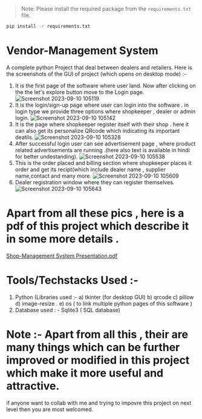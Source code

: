 > Note: Please install the required package from the `requirements.txt` file.
```bash
pip install -r requirements.txt
```


# Vendor-Management System
A complete python Project that deal between dealers and retailers. 
Here is the screenshots of the GUI  of project (which opens on desktop mode) :-
1) It is the first page of the software where user land. Now after clicking on the the let's explore button move to the Login page.
![Screenshot 2023-09-10 105119](https://github.com/SMPY2002/Vendor-Management/assets/118500436/67e10d8b-63f4-403c-86db-6b8f0cd56da5)
2) It is the login/sign-up page where user can login into the software . in login type we provide three options where shopkeeper , dealer or admin login.
![Screenshot 2023-09-10 105142](https://github.com/SMPY2002/Vendor-Management/assets/118500436/15688d84-a7ce-4234-b2a6-5da02c209206)
3) It is the page where shopkeeper register itself with their shop . here it can also get its personalize QRcode which indicating its important deatils.
![Screenshot 2023-09-10 105328](https://github.com/SMPY2002/Vendor-Management/assets/118500436/3fc66051-2f8e-482f-bb8b-bd0f4ab6e007)
4) After successful login user can see advertisement page , where product related advertisements are running .(here also text is available in hindi for better undestanding).
![Screenshot 2023-09-10 105538](https://github.com/SMPY2002/Vendor-Management/assets/118500436/885a8333-dd79-45f1-b13d-20830411a258)
5) This is the order placed and billing section where shopkeeper places it order and get its recipt(which include dealer name , supplier name,contact and many more.
![Screenshot 2023-09-10 105609](https://github.com/SMPY2002/Vendor-Management/assets/118500436/df815a89-3dad-4536-bcfc-99a22bcefd49)
6) Dealer registration window where they can register themselves.
![Screenshot 2023-09-10 105643](https://github.com/SMPY2002/Vendor-Management/assets/118500436/ee0afe8a-7190-40c8-98ac-741bb163df3f)

# Apart from all these pics , here is a pdf of this project which describe it in some more details .
[Shop-Management System Presentation.pdf](https://github.com/SMPY2002/Vendor-Management/files/12567611/Shop-Management.System.Presentation.pdf)


# Tools/Techstacks Used :-
1) Python (Libraries used :-
     a) tkinter (for desktop GUI)
     b) qrcode
     c) pillow
     d) image-resize .
     e) os ( to link multiple python pages of this software )
2) Database used : - Sqlite3 ( SQL database)

# Note :- Apart from all this ,  their are many things which can be further improved or modified  in this project which make it more useful and attractive.
 if anyone want to collab with me and trying to impovre this project on next level then you are most welcomed.
 
 
